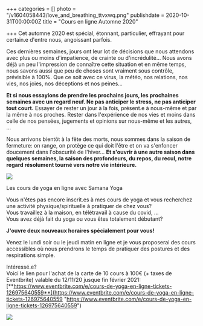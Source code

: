 +++
categories = []
photo = "/v1604058443/love_and_breathing_ttvxwq.png"
publishdate = 2020-10-31T00:00:00Z
title = "Cours en ligne Automne 2020"

+++
Cet automne 2020 est spécial, étonnant, particulier, effrayant pour certain.e d'entre nous, angoissant parfois.

Ces dernières semaines, jours ont leur lot de décisions que nous attendons avec plus ou moins d'impatience, de crainte ou d'incrédulité... Nous avons déjà un peu l'impression de connaître cette situation et en même temps, nous savons aussi que peu de choses sont vraiment sous contrôle, prévisible à 100%. Que ce soit avec ce virus, la météo, nos relations, nos vies, nos joies, nos déceptions et nos peines...

**Et si nous essayions de prendre les prochains jours, les prochaines semaines avec un regard neuf. Ne pas anticiper le stress, ne pas anticiper tout court.** Essayer de rester un jour à la fois, présent.e à nous-même et par la même à nos proches. Rester dans l'expérience de nos vies et moins dans celle de nos pensées, jugements et opinions sur nous-même et les autres, ...

Nous arrivons bientôt à la fête des morts, nous sommes dans la saison de fermeture: on range, on protège ce qui doit l'être et on va s'enfoncer doucement dans l'obscurité de l'hiver... **Et s'ouvrir à une autre saison dans quelques semaines, la saison des profondeurs, du repos, du recul, notre regard résolument tourné vers notre vie intérieure.** 

![](https://res.cloudinary.com/dqu7lbbhg/image/upload/c_scale,dpr_auto,q_70,w_680,f_auto/v1604058576/IMG_6040_v5mxvp.jpg)

Les cours de yoga en ligne avec Samana Yoga

  
Vous n'êtes pas encore inscrit.es à mes cours de yoga et vous recherchez une activité physique/spirituelle à pratiquer de chez vous?  
 Vous travaillez à la maison, en télétravail à cause du covid, ...  
 Vous avez déjà fait du yoga ou vous êtes totalement débutant?

**J'ouvre deux nouveaux horaires spécialement pour vous!**

Venez le lundi soir ou le jeudi matin en ligne et je vous proposerai des cours accessibles où nous prendrons le temps de pratiquer des postures et des respirations simple.  
  
Intéressé.e?  
 Voici le lien pour l'achat de la carte de 10 cours à 100€ (+ taxes de Eventbrite) valable du 12/11/20 jusque fin février 2021: [**https://www.eventbrite.com/e/cours-de-yoga-en-ligne-tickets-126975640559**](https://www.eventbrite.com/e/cours-de-yoga-en-ligne-tickets-126975640559 "https://www.eventbrite.com/e/cours-de-yoga-en-ligne-tickets-126975640559")

![](https://res.cloudinary.com/dqu7lbbhg/image/upload/c_scale,dpr_auto,q_70,w_680,f_auto/v1604058677/2_-_LOGO_ipw834.png)